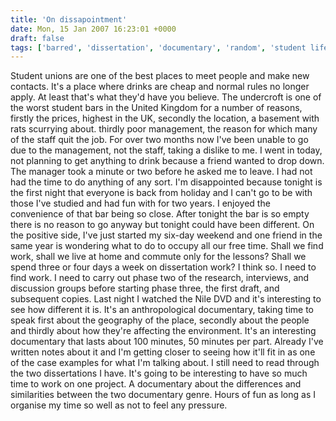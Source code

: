 ```yaml
---
title: 'On dissapointment'
date: Mon, 15 Jan 2007 16:23:01 +0000
draft: false
tags: ['barred', 'dissertation', 'documentary', 'random', 'student life', 'university']
---
```


Student unions are one of the best places to meet people and make new contacts. It's a place where drinks are cheap and normal rules no longer apply. At least that's what they'd have you believe. The undercroft is one of the worst student bars in the United Kingdom for a number of reasons, firstly the prices, highest in the UK, secondly the location, a basement with rats scurrying about. thirdly poor management, the reason for which many of the staff quit the job. For over two months now I've been unable to go due to the management, not the staff, taking a dislike to me. I went in today, not planning to get anything to drink because a friend wanted to drop down. The manager took a minute or two before he asked me to leave. I had not had the time to do anything of any sort. I'm disappointed because tonight is the first night that everyone is back from holiday and I can't go to be with those I've studied and had fun with for two years. I enjoyed the convenience of that bar being so close. After tonight the bar is so empty there is no reason to go anyway but tonight could have been different. On the positive side, I've just started my six-day weekend and one friend in the same year is wondering what to do to occupy all our free time. Shall we find work, shall we live at home and commute only for the lessons? Shall we spend three or four days a week on dissertation work? I think so. I need to find work. I need to carry out phase two of the research, interviews, and discussion groups before starting phase three, the first draft, and subsequent copies. Last night I watched the Nile DVD and it's interesting to see how different it is. It's an anthropological documentary, taking time to speak first about the geography of the place, secondly about the people and thirdly about how they're affecting the environment. It's an interesting documentary that lasts about 100 minutes, 50 minutes per part. Already I've written notes about it and I'm getting closer to seeing how it'll fit in as one of the case examples for what I'm talking about. I still need to read through the two dissertations I have. It's going to be interesting to have so much time to work on one project. A documentary about the differences and similarities between the two documentary genre. Hours of fun as long as I organise my time so well as not to feel any pressure.